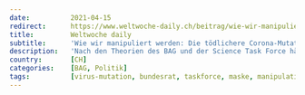 ```yaml
---
date:          2021-04-15
redirect:      https://www.weltwoche-daily.ch/beitrag/wie-wir-manipuliert-werden-die-toedlichere-corona-mutation-ist-ein-schauermaerchen-die-schutzmaskenpflicht-ein-schlechter-witz/
title:         Weltwoche daily
subtitle:      'Wie wir manipuliert werden: Die tödlichere Corona-Mutation ist ein Schauermärchen, die Schutzmaskenpflicht ein schlechter Witz'
description:   'Nach den Theorien des BAG und der Science Task Force hätten die Fallzahlen explodieren müssen. Tatsächlich ist nichts passiert. Gestern konnte Berset dafür keine plausible Erklärung liefern. Von Hubert Mooser'
country:       [CH]
categories:    [BAG, Politik]
tags:          [virus-mutation, bundesrat, taskforce, maske, manipulation]
---
```

